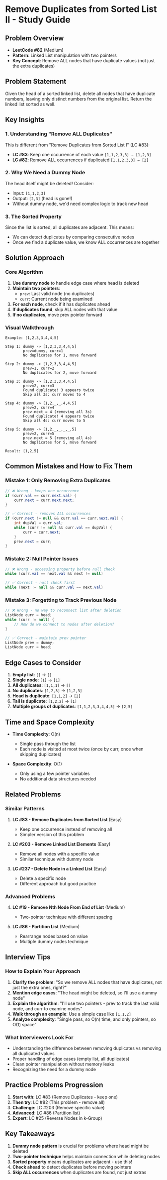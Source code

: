 # Remove Duplicates from Sorted List II - Study Guide

## Problem Overview
- **LeetCode #82** (Medium)
- **Pattern**: Linked List manipulation with two pointers
- **Key Concept**: Remove ALL nodes that have duplicate values (not just the extra duplicates)

## Problem Statement
Given the head of a sorted linked list, delete all nodes that have duplicate numbers, leaving only distinct numbers from the original list. Return the linked list sorted as well.

## Key Insights

### 1. **Understanding "Remove ALL Duplicates"**
This is different from "Remove Duplicates from Sorted List I" (LC #83):
- **LC #83**: Keep one occurrence of each value `[1,1,2,3,3] → [1,2,3]`
- **LC #82**: Remove ALL occurrences if duplicated `[1,1,2,3,3] → [2]`

### 2. **Why We Need a Dummy Node**
The head itself might be deleted! Consider:
- Input: `[1,1,2,3]`
- Output: `[2,3]` (head is gone!)
- Without dummy node, we'd need complex logic to track new head

### 3. **The Sorted Property**
Since the list is sorted, all duplicates are adjacent. This means:
- We can detect duplicates by comparing consecutive nodes
- Once we find a duplicate value, we know ALL occurrences are together

## Solution Approach

### Core Algorithm
1. **Use dummy node** to handle edge case where head is deleted
2. **Maintain two pointers**:
    - `prev`: Last valid node (no duplicates)
    - `curr`: Current node being examined
3. **For each node**, check if it has duplicates ahead
4. **If duplicates found**, skip ALL nodes with that value
5. **If no duplicates**, move prev pointer forward

### Visual Walkthrough

```
Example: [1,2,3,3,4,4,5]

Step 1: dummy -> [1,2,3,3,4,4,5]
        prev=dummy, curr=1
        No duplicates for 1, move forward

Step 2: dummy -> [1,2,3,3,4,4,5]
        prev=1, curr=2
        No duplicates for 2, move forward

Step 3: dummy -> [1,2,3,3,4,4,5]
        prev=2, curr=3
        Found duplicate! 3 appears twice
        Skip all 3s: curr moves to 4

Step 4: dummy -> [1,2,_,_,4,4,5]
        prev=2, curr=4
        prev.next = 4 (removing all 3s)
        Found duplicate! 4 appears twice
        Skip all 4s: curr moves to 5

Step 5: dummy -> [1,2,_,_,_,_,5]
        prev=2, curr=5
        prev.next = 5 (removing all 4s)
        No duplicates for 5, move forward

Result: [1,2,5]
```

## Common Mistakes and How to Fix Them

### Mistake 1: Only Removing Extra Duplicates
```java
// ❌ Wrong - keeps one occurrence
if (curr.val == curr.next.val) {
    curr.next = curr.next.next;
}

// ✅ Correct - removes ALL occurrences
if (curr.next != null && curr.val == curr.next.val) {
    int dupVal = curr.val;
    while (curr != null && curr.val == dupVal) {
        curr = curr.next;
    }
    prev.next = curr;
}
```

### Mistake 2: Null Pointer Issues
```java
// ❌ Wrong - accessing property before null check
while (curr.val == next.val && next != null)

// ✅ Correct - null check first
while (next != null && curr.val == next.val)
```

### Mistake 3: Forgetting to Track Previous Node
```java
// ❌ Wrong - no way to reconnect list after deletion
ListNode curr = head;
while (curr != null) {
    // How do we connect to nodes after deletion?
}

// ✅ Correct - maintain prev pointer
ListNode prev = dummy;
ListNode curr = head;
```

## Edge Cases to Consider

1. **Empty list**: `[]` → `[]`
2. **Single node**: `[1]` → `[1]`
3. **All duplicates**: `[1,1,1]` → `[]`
4. **No duplicates**: `[1,2,3]` → `[1,2,3]`
5. **Head is duplicate**: `[1,1,2]` → `[2]`
6. **Tail is duplicate**: `[1,2,2]` → `[1]`
7. **Multiple groups of duplicates**: `[1,1,2,3,3,4,4,5]` → `[2,5]`

## Time and Space Complexity

- **Time Complexity**: O(n)
    - Single pass through the list
    - Each node is visited at most twice (once by curr, once when skipping duplicates)

- **Space Complexity**: O(1)
    - Only using a few pointer variables
    - No additional data structures needed

## Related Problems

### Similar Patterns
1. **LC #83 - Remove Duplicates from Sorted List** (Easy)
    - Keep one occurrence instead of removing all
    - Simpler version of this problem

2. **LC #203 - Remove Linked List Elements** (Easy)
    - Remove all nodes with a specific value
    - Similar technique with dummy node

3. **LC #237 - Delete Node in a Linked List** (Easy)
    - Delete a specific node
    - Different approach but good practice

### Advanced Problems
4. **LC #19 - Remove Nth Node From End of List** (Medium)
    - Two-pointer technique with different spacing

5. **LC #86 - Partition List** (Medium)
    - Rearrange nodes based on value
    - Multiple dummy nodes technique

## Interview Tips

### How to Explain Your Approach
1. **Clarify the problem**: "So we remove ALL nodes that have duplicates, not just the extra ones, right?"
2. **Mention edge cases**: "The head might be deleted, so I'll use a dummy node"
3. **Explain the algorithm**: "I'll use two pointers - prev to track the last valid node, and curr to examine nodes"
4. **Walk through an example**: Use a simple case like `[1,1,2]`
5. **Analyze complexity**: "Single pass, so O(n) time, and only pointers, so O(1) space"

### What Interviewers Look For
- Understanding the difference between removing duplicates vs removing all duplicated values
- Proper handling of edge cases (empty list, all duplicates)
- Clean pointer manipulation without memory leaks
- Recognizing the need for a dummy node

## Practice Problems Progression

1. **Start with**: LC #83 (Remove Duplicates - keep one)
2. **Then try**: LC #82 (This problem - remove all)
3. **Challenge**: LC #203 (Remove specific value)
4. **Advanced**: LC #86 (Partition list)
5. **Expert**: LC #25 (Reverse Nodes in k-Group)

## Key Takeaways

1. **Dummy node pattern** is crucial for problems where head might be deleted
2. **Two-pointer technique** helps maintain connection while deleting nodes
3. **Sorted property** means duplicates are adjacent - use this!
4. **Check ahead** to detect duplicates before moving pointers
5. **Skip ALL occurrences** when duplicates are found, not just extras
